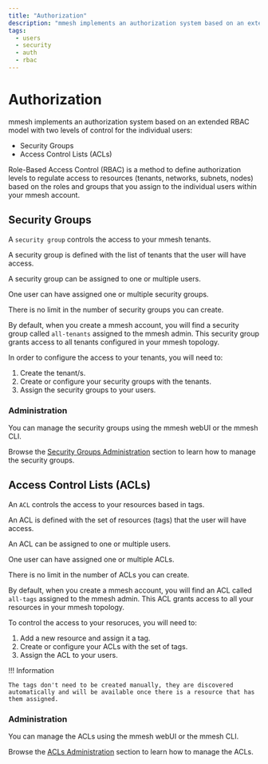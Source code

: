 ```yaml
---
title: "Authorization"
description: "mmesh implements an authorization system based on an extended RBAC model with three levels of control for the individual users."
tags:
  - users
  - security
  - auth
  - rbac
---
```


# Authorization

mmesh implements an authorization system based on an extended RBAC model with two levels of control for the individual users:

- Security Groups
- Access Control Lists (ACLs)

Role-Based Access Control (RBAC) is a method to define authorization levels to regulate access to resources (tenants, networks, subnets, nodes) based on the roles and groups that you assign to the individual users within your mmesh account.

## Security Groups

A `security group` controls the access to your mmesh tenants.

A security group is defined with the list of tenants that the user will have access.

A security group can be assigned to one or multiple users.

One user can have assigned one or multiple security groups.

There is no limit in the number of security groups you can create.

By default, when you create a mmesh account, you will find a security group called `all-tenants` assigned to the mmesh admin. This security group grants access to all tenants configured in your mmesh topology.

In order to configure the access to your tenants, you will need to:

1. Create the tenant/s.
2. Create or configure your security groups with the tenants.
3. Assign the security groups to your users.

### Administration

You can manage the security groups using the mmesh webUI or the mmesh CLI.

Browse the [Security Groups Administration](security-groups.md) section to learn how to manage the security groups.

## Access Control Lists (ACLs)

An `ACL` controls the access to your resources based in tags.

An ACL is defined with the set of resources (tags) that the user will have access.

An ACL can be assigned to one or multiple users.

One user can have assigned one or multiple ACLs.

There is no limit in the number of ACLs you can create.

By default, when you create a mmesh account, you will find an ACL called `all-tags` assigned to the mmesh admin. This ACL grants access to all your resources in your mmesh topology.

To control the access to your resoruces, you will need to:

1. Add a new resource and assign it a tag.
2. Create or configure your ACLs with the set of tags.
3. Assign the ACL to your users.

!!! Information

    The tags don't need to be created manually, they are discovered automatically and will be available once there is a resource that has them assigned.

### Administration

You can manage the ACLs using the mmesh webUI or the mmesh CLI.

Browse the [ACLs Administration](acls.md) section to learn how to manage the ACLs.

